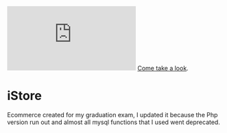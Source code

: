 ![alt text](http://istoree.altervista.org/index.php)
[Come take a look](http://istoree.altervista.org/).
# iStore
Ecommerce created for my graduation exam, I updated it because the Php version run out and almost all mysql functions that I used went deprecated. 


